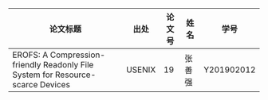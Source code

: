 | 论文标题                                                   | 出处   | 论文号 | 姓名   | 学号       | 
| ---------------------------------------------------------- | ------ | ------ | ------ | ---------- | 
| EROFS: A Compression-friendly Readonly File System for Resource-scarce Devices | USENIX | 19   |张善强  | Y201902012 | 
